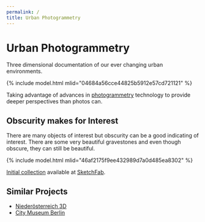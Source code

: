 ```yaml
---
permalink: /
title: Urban Photogrammetry
---
```


# Urban Photogrammetry

Three dimensional documentation of our ever changing urban environments.

{% include model.html mlid="04684a56cce44825b5912e57cd721121" %}

Taking advantage of advances in [photogrammetry](https://en.wikipedia.org/wiki/Photogrammetry) technology to provide deeper perspectives than photos can.

## Obscurity makes for Interest

There are many objects of interest but obscurity can be a good indicating of interest. There are some very beautiful gravestones and even though obscure, they can still be beautiful.

{% include model.html mlid="46af2175f9ee432989d7a0d485ea8302" %}


[Initial collection](https://sketchfab.com/gorenje23/collections/urban-photogrammetry) available at [SketchFab](https://sketchfab.com).


## Similar Projects

- [Niederösterreich 3D](https://www.noe-3d.at/)
- [City Museum Berlin](https://sketchfab.com/stadtmuseumBLN)
